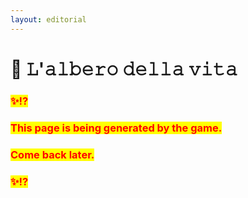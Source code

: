 ```yaml
---
layout: editorial
---
```


# 🌳  𝙻'𝚊𝚕𝚋𝚎𝚛𝚘 𝚍𝚎𝚕𝚕𝚊 𝚟𝚒𝚝𝚊

&#x20;

### <mark style="color:red;">✨⁉️</mark>&#x20;

### <mark style="color:red;">This page is being generated by the game.</mark>&#x20;

### <mark style="color:red;">Come back later.</mark>

### <mark style="color:red;">✨⁉️</mark>





